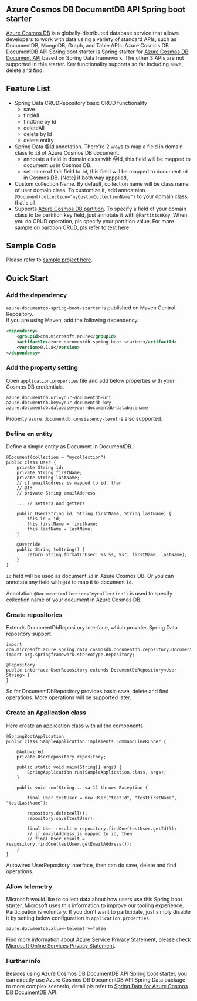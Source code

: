 ## Azure Cosmos DB DocumentDB API Spring boot starter
[Azure Cosmos DB](https://docs.microsoft.com/en-us/azure/cosmos-db/introduction) is a globally-distributed database service that allows developers to work with data using a variety of standard APIs, such as DocumentDB, MongoDB, Graph, and Table APIs. Azure Cosmos DB DocumentDB API Spring boot starter is Spring starter for [Azure Cosmos DB Document API](https://docs.microsoft.com/en-us/azure/cosmos-db/documentdb-introduction) based on Spring Data framework. The other 3 APIs are not supported in this starter. Key functionality supports so far including save, delete and find.

## Feature List
- Spring Data CRUDRepository basic CRUD functionality
    - save
    - findAll
    - findOne by Id
    - deleteAll
    - delete by Id
    - delete entity
- Spring Data [@Id](https://github.com/spring-projects/spring-data-commons/blob/db62390de90c93a78743c97cc2cc9ccd964994a5/src/main/java/org/springframework/data/annotation/Id.java) annotation.
  There're 2 ways to map a field in domain class to `id` of Azure Cosmos DB document.
  - annotate a field in domain class with @Id, this field will be mapped to document `id` in Cosmos DB. 
  - set name of this field to `id`, this field will be mapped to document `id` in Cosmos DB.
    [Note] if both way appplied,    
- Custom collection Name.
   By default, collection name will be class name of user domain class. To customize it, add annoataion `@Document(collection="myCustomCollectionName")` to your domain class, that's all.
- Supports [Azure Cosmos DB partition](https://docs.microsoft.com/en-us/azure/cosmos-db/partition-data). To specify a field of your domain class to be partition key field, just annotate it with `@PartitionKey`. When you do CRUD operation, pls specify your partition value. For more sample on partition CRUD, pls refer to [test here](./test/java/com/microsoft/azure/spring/data/documentdb/repository/AddressRepositoryIT.java)   

## Sample Code
Please refer to [sample project here](../../azure-spring-boot-samples/azure-documentdb-spring-boot-starter-sample).

## Quick Start

### Add the dependency

`azure-documentdb-spring-boot-starter` is published on Maven Central Repository.  
If you are using Maven, add the following dependency.  

```xml
<dependency>
    <groupId>com.microsoft.azure</groupId>
    <artifactId>azure-documentdb-spring-boot-starter</artifactId>
    <version>0.1.8</version>
</dependency>
```

### Add the property setting

Open `application.properties` file and add below properties with your Cosmos DB credentials.

```
azure.documentdb.uri=your-documentdb-uri
azure.documentdb.key=your-documentdb-key
azure.documentdb.database=your-documentdb-databasename
```

Property `azure.documentdb.consistency-level` is also supported.

### Define en entity
Define a simple entity as Document in DocumentDB.

```
@Document(collection = "mycollection")
public class User {
    private String id;
    private String firstName;
    private String lastName;
    // if emailAddress is mapped to id, then
    // @Id
    // private String emailAddress
 
    ... // setters and getters

    public User(String id, String firstName, String lastName) {
        this.id = id;
        this.firstName = firstName;
        this.lastName = lastName;
    }

    @Override
    public String toString() {
        return String.format("User: %s %s, %s", firstName, lastName);
    }
}
```
`id` field will be used as document `id` in Azure Cosmos DB. Or you can annotate any field with `@Id` to map it to document `id`.

Annotation `@Document(collection="mycollection")` is used to specify collection name of your document in Azure Cosmos DB.

### Create repositories
Extends DocumentDbRepository interface, which provides Spring Data repository support.

```
import com.microsoft.azure.spring.data.cosmosdb.documentdb.repository.DocumentDbRepository;
import org.springframework.stereotype.Repository;

@Repository
public interface UserRepository extends DocumentDbRepository<User, String> {
}
```

So far DocumentDbRepository provides basic save, delete and find operations. More operations will be supported later.

### Create an Application class
Here create an application class with all the components
```
@SpringBootApplication
public class SampleApplication implements CommandLineRunner {

    @Autowired
    private UserRepository repository;

    public static void main(String[] args) {
        SpringApplication.run(SampleApplication.class, args);
    }

    public void run(String... var1) throws Exception {

        final User testUser = new User("testId", "testFirstName", "testLastName");

        repository.deleteAll();
        repository.save(testUser);

        final User result = repository.findOne(testUser.getId());
        // if emailAddress is mapped to id, then 
        // final User result = respository.findOne(testUser.getEmailAddress());        
    }
}
```
Autowired UserRepository interface, then can do save, delete and find operations.

### Allow telemetry
Microsoft would like to collect data about how users use this Spring boot starter. Microsoft uses this information to improve our tooling experience. Participation is voluntary. If you don't want to participate, just simply disable it by setting below configuration in `application.properties`.
```
azure.documentdb.allow-telemetry=false
```
Find more information about Azure Service Privacy Statement, please check [Microsoft Online Services Privacy Statement](https://www.microsoft.com/en-us/privacystatement/OnlineServices/Default.aspx). 

### Further info

Besides using Azure Cosmos DB DocumentDB API Spring boot starter, you can directly use Azure Cosmos DB DocumentDB API Spring Data package to more complex scenario, detail pls refer to [Spring Data for Azure Cosmos DB DocumentDB API](https://github.com/Microsoft/spring-data-documentdb).



